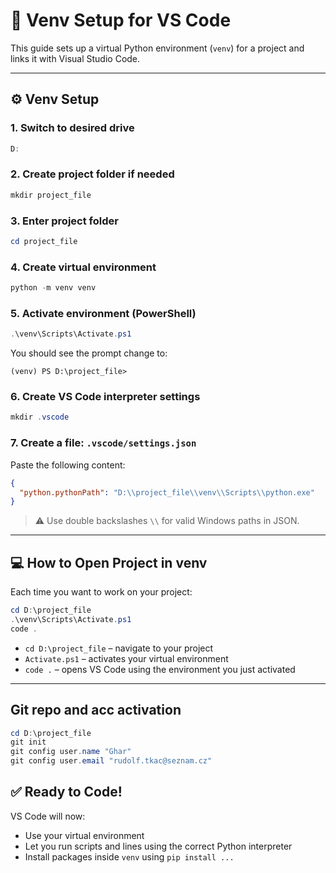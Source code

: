 # 🐍 Venv Setup for VS Code

This guide sets up a virtual Python environment (`venv`) for a project and links it with Visual Studio Code.

---

## ⚙️ Venv Setup

### 1. Switch to desired drive

```powershell
D:
```

### 2. Create project folder if needed

```powershell
mkdir project_file
```

### 3. Enter project folder

```powershell
cd project_file
```

### 4. Create virtual environment

```powershell
python -m venv venv
```

### 5. Activate environment (PowerShell)

```powershell
.\venv\Scripts\Activate.ps1
```

You should see the prompt change to:

```
(venv) PS D:\project_file>
```

### 6. Create VS Code interpreter settings

```powershell
mkdir .vscode
```

### 7. Create a file: `.vscode/settings.json`

Paste the following content:

```json
{
  "python.pythonPath": "D:\\project_file\\venv\\Scripts\\python.exe"
}
```

> ⚠️ Use double backslashes `\\` for valid Windows paths in JSON.

---

## 💻 How to Open Project in venv

Each time you want to work on your project:

```powershell
cd D:\project_file
.\venv\Scripts\Activate.ps1
code .
```

- `cd D:\project_file` – navigate to your project
- `Activate.ps1` – activates your virtual environment
- `code .` – opens VS Code using the environment you just activated

---

## Git repo and acc activation

```powershell
cd D:\project_file
git init
git config user.name "Ghar"
git config user.email "rudolf.tkac@seznam.cz"

```


## ✅ Ready to Code!

VS Code will now:
- Use your virtual environment
- Let you run scripts and lines using the correct Python interpreter
- Install packages inside `venv` using `pip install ...`


